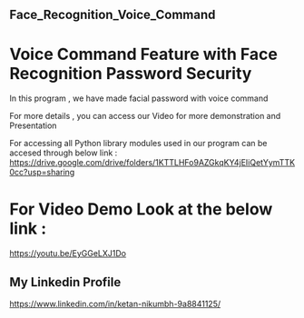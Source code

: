 ## Face_Recognition_Voice_Command
# Voice Command Feature with Face Recognition Password Security

In this program , we have made facial password with voice command 

For more details , you can access our Video for more demonstration and Presentation

For accessing all Python library modules used in our program can be accesed through below link :
https://drive.google.com/drive/folders/1KTTLHFo9AZGkqKY4jEIiQetYymTTK0cc?usp=sharing

# For Video Demo Look at the below link :
https://youtu.be/EyGGeLXJ1Do




## My Linkedin Profile
https://www.linkedin.com/in/ketan-nikumbh-9a8841125/
